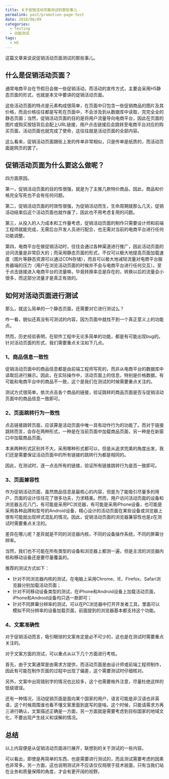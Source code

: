 ```yaml
---
title: 关于促销活动页面测试的那些事儿
permalink: post/promotion-page-test
date: 2016/06/09
categories:
  - Testing
  - 功能测试
tags:
  - H5
---
```


这篇文章来说说促销活动页面测试的那些事儿。

## 什么是促销活动页面？

通常电商平台在节假日会做一些促销活动，而活动的宣传方式，主要会采用H5静态页面的形式，也就是本文中要讲的促销活动页面。

这些活动页面的特点是元素构成很简单，在页面中只包含一些促销商品的图片及其价格，而且价格往往都是写死在页面中，不会涉及到从数据库中读取，完完全全的静态页面；当然，促销活动页面的目的是将用户流量导向电商平台，因此在页面的图片或购买按钮背后会配上URL链接，用户点击链接后会跳转至电商平台对应的购买页面，活动页面也就完成了使命，这往往就是活动页面的全部内容。

这么看来，促销活动页面跟街上发的传单非常相似，只是传单是纸质的，而活动页面是网页的罢了。

## 促销活动页面为什么要这么做呢？

四方面原因。

第一，促销活动页面的目的性很强，就是为了主推几款特价商品，因此，商品和价格完全写死也不会有任何问题。

第二，促销活动页面的时效性很强，为促销活动而生，生命周期就那么几天，促销活动结束后这个活动页面也就作废了，因此也不用考虑复用的问题。

第三，从投入的人力成本和工作量考虑，促销活动页面的制作只需要设计师和前端工程师就能完成，无需后台开发人员进行配合，也无需对当前的电商平台进行任何功能调整。

第四，电商平台在做促销活动时，往往会通过各种渠道进行推广，因此活动页面的访问流量是非常巨大的；而采用静态页面的形式，不仅可以极大地提高页面加载速度（图片等静态资源可以通过CDN存储），而且可以极大地减轻流量对电商平台服务器端的压力（用户在浏览活动页面的时候并不会与电商平台进行任何交互）。至于点击链接进入电商平台的流量嘛，毕竟转换率总是存在的，转换以后的流量会小很多，而这部分流量才是真正有效的。

## 如何对活动页面进行测试

那么，就这么简单的一个静态页面，还需要对它进行测试么？

咋一看，貌似还真没有可测试的内容，因为页面中就找不到一个真正意义上的功能点。

然而，历史经验表明，在软件工程中无论多简单的功能，都是有可能出现bug的。针对活动页面的形式，我们需要重点关注如下几点。

### 1、商品信息一致性

促销活动页面中的商品信息都是由前端工程师写死的，而非从电商平台的数据库中读取后进行展示。因此，在实际操作中，活动页面上的信息，特别是价格数据，有可能和电商平台中的商品不一致，这个是我们在测试的时候需要重点关注的。

测试方式很简单，依次点击各个商品的链接，验证跳转的商品页面是否与促销活动页面中的商品信息一致即可。

### 2、页面跳转行为一致性

点击链接跳转页面，应该算是活动页面中唯一具有动作行为的功能了。而对于链接跳转而言，会存在两种形式，一种是在当前页面中加载商品页面，另一种是在新窗口中加载商品页面。

本来两种形式区别并不大，采用哪种形式都可以，但是从追求完美的角度出发，我们还是需要保证活动页面中的所有链接的跳转行为都是相同的。

因此，在测试时，逐一点击所有的链接，验证所有链接跳转行为是否一致即可。

### 3、页面兼容性

作为促销活动页面，虽然商品信息是最核心的内容，但是为了能吸引尽量多的用户，页面的设计往往花了很多功夫，力求精美。然而，用户访问活动页面的设备和浏览器五花八门，有可能是采用PC浏览器，有可能是采用iPhone设备，也可能是采用各种品牌和型号的Android设备，精心设计的活动页面在某些设备或浏览器上很有可能就出现样式混乱的情况。因此，促销活动页面的浏览器兼容性也是z在测试时需要重点关注的。

差异在哪儿呢？差异就是不同的浏览器内核，不同的设备操作系统，不同的屏幕分辨率。

当然，我们也不可能在所有类型的设备和浏览器上都测一遍，但是主流的浏览器内核和移动设备还是要尽量覆盖的。

推荐的测试方式如下：

- 针对不同浏览器内核的测试，在电脑上采用Chrome、IE、Firefox、Safari浏览器分别加载活动页面；
- 针对不同移动设备类型的测试，在iPhone和Android设备上加载活动页面，iPhone和Android设备均只选一款即可；
- 针对不同屏幕分辨率的测试，可以在PC浏览器中打开开发者工具，里面可以模拟不同分辨率的设备加载页面，前面提到的浏览器基本都支持这个功能。

### 4、文案准确性

对于促销活动而言，吸引眼球的文案肯定是必不可少的，这也是在测试时需要重点关注的。

对于文案方面的测试，可以重点从以下几个方面进行考核。

首先，由于文案通常是由需求方提供，而活动页面是由设计师或前端工程师制作，因此有可能在制作页面的过程中出现了偏差，这个需要测试时仔细核对。

另外，文案中出现错别字的情况也比较多，这个也需要格外注意，尽量杜绝这样的低级错误。

还有一种情况，活动促销页面是面向某个国家的用户，语言可能是非汉语也非英语，这个时候周围谁也看不懂文案里面到底写的是啥。这个时候，只能请需求方再三进行确认，文案描述正确是一方面，另一方面就是需要考虑到目标国家的地域文化，不要出现产生歧义和误解的情况。

## 总结

以上内容便是从促销活动页面进行展开，联想到的关于测试的一些内容。

可以看出，即使是再简单的东西，也是需要进行测试的，而且测试需要考虑的因素也非常多。另一方面，这也说明测试并不应该仅仅局限于技术层面，只有当我们站在业务和质量保障的角度，才会有更开阔的视野。
